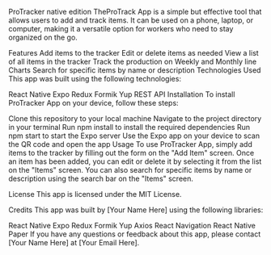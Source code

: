 ProTracker native edition
TheProTrack App is a simple but effective tool that allows users to add and track items. It can be used on a phone, laptop, or computer, making it a versatile option for workers who need to stay organized on the go.

Features
Add items to the tracker
Edit or delete items as needed
View a list of all items in the tracker
Track the production on Weekly and Monthly line Charts
Search for specific items by name or description
Technologies Used
This app was built using the following technologies:

React Native
Expo
Redux
Formik
Yup
REST API
Installation
To install ProTracker App on your device, follow these steps:

Clone this repository to your local machine
Navigate to the project directory in your terminal
Run npm install to install the required dependencies
Run npm start to start the Expo server
Use the Expo app on your device to scan the QR code and open the app
Usage
To use ProTracker App, simply add items to the tracker by filling out the form on the "Add Item" screen. Once an item has been added, you can edit or delete it by selecting it from the list on the "Items" screen. You can also search for specific items by name or description using the search bar on the "Items" screen.

License
This app is licensed under the MIT License.

Credits
This app was built by [Your Name Here] using the following libraries:

React Native
Expo
Redux
Formik
Yup
Axios
React Navigation
React Native Paper
If you have any questions or feedback about this app, please contact [Your Name Here] at [Your Email Here].